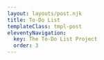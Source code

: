 ```yaml
---
layout: layouts/post.njk
title: To-Do List
templateClass: tmpl-post
eleventyNavigation:
  key: The To-Do List Project
  order: 3
---
```


